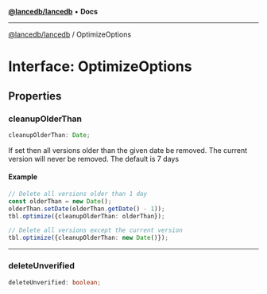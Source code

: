 [**@lancedb/lancedb**](../README.md) • **Docs**

***

[@lancedb/lancedb](../globals.md) / OptimizeOptions

# Interface: OptimizeOptions

## Properties

### cleanupOlderThan

```ts
cleanupOlderThan: Date;
```

If set then all versions older than the given date
be removed.  The current version will never be removed.
The default is 7 days

#### Example

```ts
// Delete all versions older than 1 day
const olderThan = new Date();
olderThan.setDate(olderThan.getDate() - 1));
tbl.optimize({cleanupOlderThan: olderThan});

// Delete all versions except the current version
tbl.optimize({cleanupOlderThan: new Date()});
```

***

### deleteUnverified

```ts
deleteUnverified: boolean;
```
